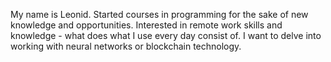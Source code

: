 
My name is Leonid. Started courses in programming for the sake of new knowledge and opportunities. Interested in remote work skills and knowledge - what does what I use every day consist of. I want to delve into working with neural networks or blockchain technology.
